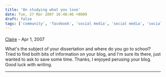 ```yaml
---
title: 'On studying what you love'
date: Tue, 27 Mar 2007 10:40:46 +0000
draft: false
tags: ['community', 'facebook', 'social media', 'social media', 'social media living room', 'student life', 'studying', 'tech related', 'twitter', 'university']
---
```



#### 
[Claire](http://clairesbestlife.typepad.com/public_relations_princess/ "claire.celsi@gmail.com") - <time datetime="2007-04-09 12:10:43">Apr 1, 2007</time>

What's the subject of your dissertation and where do you go to school? Tried to find both bits of information on your blog, and I'm sure its there, just wanted to ask to save some time. Thanks, I enjoyed perusing your blog. Good luck with writing.
<hr />
